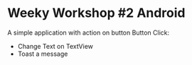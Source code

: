 # Weeky Workshop #2 Android 

A simple application with action on button
Button Click: 
- Change Text on TextView
- Toast a message
